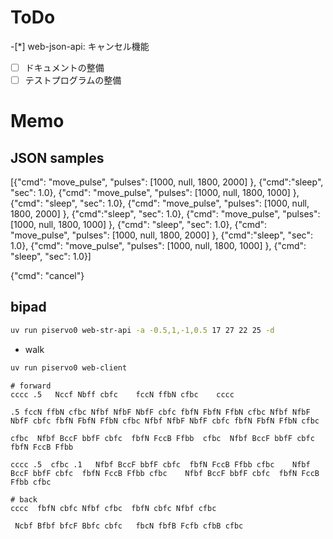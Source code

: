 # ToDo

-[*] web-json-api: キャンセル機能
-[ ] ドキュメントの整備
-[ ] テストプログラムの整備

# Memo

## JSON samples
[{"cmd": "move_pulse",   "pulses": [1000, null, 1800, 2000] }, {"cmd":"sleep", "sec": 1.0},  {"cmd": "move_pulse",   "pulses": [1000, null, 1800, 1000] }, {"cmd": "sleep", "sec": 1.0}, {"cmd": "move_pulse",   "pulses": [1000, null, 1800, 2000] }, {"cmd":"sleep", "sec": 1.0},  {"cmd": "move_pulse",   "pulses": [1000, null, 1800, 1000] }, {"cmd": "sleep", "sec": 1.0}, {"cmd": "move_pulse",   "pulses": [1000, null, 1800, 2000] }, {"cmd":"sleep", "sec": 1.0},  {"cmd": "move_pulse",   "pulses": [1000, null, 1800, 1000] }, {"cmd": "sleep", "sec": 1.0}]

{"cmd": "cancel"}


## bipad

``` bash
uv run piservo0 web-str-api -a -0.5,1,-1,0.5 17 27 22 25 -d
```


- walk

``` bash
uv run piservo0 web-client
```

``` text
# forward
cccc .5   Nccf Nbff cbfc    fccN ffbN cfbc    cccc

.5 fccN ffbN cfbc Nfbf NfbF NbfF cbfc fbfN FbfN FfbN cfbc Nfbf NfbF NbfF cbfc fbfN FbfN FfbN cfbc Nfbf NfbF NbfF cbfc fbfN FbfN FfbN cfbc

cfbc  Nfbf BccF bbfF cbfc  fbfN FccB Ffbb  cfbc  Nfbf BccF bbfF cbfc  fbfN FccB Ffbb
```

``` text
cccc .5  cfbc .1   Nfbf BccF bbfF cbfc  fbfN FccB Ffbb cfbc    Nfbf BccF bbfF cbfc  fbfN FccB Ffbb cfbc    Nfbf BccF bbfF cbfc  fbfN FccB Ffbb cfbc
```

``` text
# back
cccc  fbfN cbfc Nfbf cfbc  fbfN cbfc Nfbf cfbc
```

``` text
 Ncbf Bfbf bfcF Bbfc cbfc   fbcN fbfB Fcfb cfbB cfbc 
```
